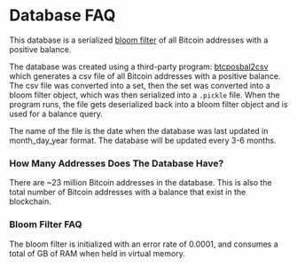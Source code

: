 # Database FAQ

This database is a serialized <a href="https://github.com/hiway/python-bloom-filter">bloom filter</a> of all Bitcoin addresses with a positive balance.

The database was created using a third-party program: <a href="https://github.com/graymauser/btcposbal2csv">btcposbal2csv</a> which generates a csv file of all Bitcoin addresses with a positive balance. The csv file was converted into a set, then the set was converted into a bloom filter object, which was then serialized into a `.pickle` file. When the program runs, the file gets deserialized back into a bloom filter object and is used for a balance query.

The name of the file is the date when the database was last updated in month_day_year format. The database will be updated every 3-6 months.

### How Many Addresses Does The Database Have?

There are ~23 million Bitcoin addresses in the database. This is also the total number of Bitcoin addresses with a balance that exist in the blockchain.

### Bloom Filter FAQ

The bloom filter is initialized with an error rate of 0.0001, and consumes a total of GB of RAM when held in virtual memory.
